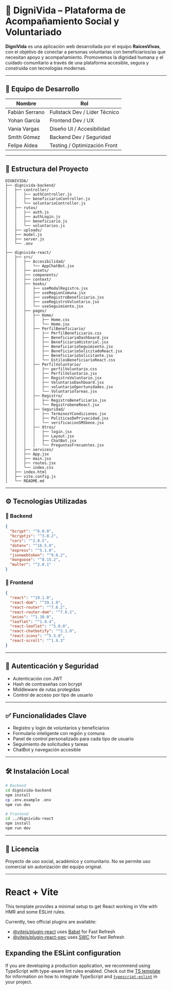 
# 🫶 DigniVida – Plataforma de Acompañamiento Social y Voluntariado

**DigniVida** es una aplicación web desarrollada por el equipo **RaícesVivas**, con el objetivo de conectar a personas voluntarias con beneficiarios/as que necesitan apoyo y acompañamiento. Promovemos la dignidad humana y el cuidado comunitario a través de una plataforma accesible, segura y construida con tecnologías modernas.

---

## 👥 Equipo de Desarrollo

| Nombre          | Rol                            |
|----------------|---------------------------------|
| Fabián Serrano | Fullstack Dev / Líder Técnico   |
| Yohan García   | Frontend Dev / UX               |
| Vania Vargas   | Diseño UI / Accesibilidad       |
| Smith Gómez    | Backend Dev / Seguridad         |
| Felipe Aldea   | Testing / Optimización Front    |

---

## 📁 Estructura del Proyecto

```plaintext
DIGNIVIDA/
├── dignivida-backend/
│   ├── controller/
│   │   ├── authController.js
│   │   ├── beneficiarioController.js
│   │   └── voluntarioController.js
│   ├── rutas/
│   │   ├── auth.js
│   │   ├── authLogin.js
│   │   ├── beneficiario.js
│   │   └── voluntarios.js
│   ├── uploads/
│   ├── model.js
│   ├── server.js
│   └── .env
│
├── dignivida-react/
│   ├── src/
│   │   ├── Accesibilidad/
│   │   │   └── AppChatBot.jsx
│   │   ├── assets/
│   │   ├── components/
│   │   ├── context/
│   │   ├── hooks/
│   │   │   ├── useModalRegistro.jsx
│   │   │   ├── useRegionComuna.jsx
│   │   │   ├── useRegistroBeneficiario.jsx
│   │   │   ├── useRegistroVoluntario.jsx
│   │   │   └── useSeguimiento.jsx
│   │   ├── pages/
│   │   │   ├── Home/
│   │   │   │   ├── Home.css
│   │   │   │   └── Home.jsx
│   │   │   ├── PerfilBeneficiario/
│   │   │   │   ├── PerfilBeneficiario.css
│   │   │   │   ├── BeneficiarioDashboard.jsx
│   │   │   │   ├── BeneficiarioHistorial.jsx
│   │   │   │   ├── BeneficiarioSeguimiento.jsx
│   │   │   │   ├── BeneficiarioSolicitadoReact.jsx
│   │   │   │   ├── BeneficiarioSolicitante.jsx
│   │   │   │   └── EstilosBeneficiarioReact.css
│   │   │   ├── PerfilVoluntario/
│   │   │   │   ├── perfilVoluntario.css
│   │   │   │   ├── PerfilVoluntario.jsx
│   │   │   │   ├── RegistroVoluntario.jsx
│   │   │   │   ├── VoluntarioDashboard.jsx
│   │   │   │   ├── voluntarioOportunidades.jsx
│   │   │   │   └── VoluntarioTareas.jsx
│   │   │   ├── Registro/
│   │   │   │   ├── RegistroBeneficiario.jsx
│   │   │   │   └── RegistrobeneReact.jsx
│   │   │   ├── Seguridad/
│   │   │   │   ├── TerminosYCondiciones.jsx
│   │   │   │   ├── PoliticasDePrivacidad.jsx
│   │   │   │   └── verificacionSMSbene.jsx
│   │   │   ├── Otros/
│   │   │   │   ├── login.jsx
│   │   │   │   ├── Layout.jsx
│   │   │   │   ├── ChatBot.jsx
│   │   │   │   └── PreguntasFrecuentes.jsx
│   │   ├── services/
│   │   ├── App.jsx
│   │   ├── main.jsx
│   │   ├── routes.jsx
│   │   └── index.css
│   ├── index.html
│   ├── vite.config.js
│   └── README.md
```

---

## ⚙️ Tecnologías Utilizadas

### 🔹 Backend

```json
{
  "bcrypt": "^6.0.0",
  "bcryptjs": "^3.0.2",
  "cors": "^2.8.5",
  "dotenv": "^16.5.0",
  "express": "^5.1.0",
  "jsonwebtoken": "^9.0.2",
  "mongoose": "^8.15.2",
  "multer": "^2.0.1"
}
```

### 🔹 Frontend

```json
{
  "react": "^19.1.0",
  "react-dom": "^19.1.0",
  "react-router": "^7.6.2",
  "react-router-dom": "^7.6.2",
  "axios": "^1.10.0",
  "leaflet": "^1.9.4",
  "react-leaflet": "^5.0.0",
  "react-chatbotify": "^2.1.0",
  "react-icons": "^5.5.0",
  "react-scroll": "^1.9.3"
}
```

---

## 🔐 Autenticación y Seguridad

- Autenticación con JWT
- Hash de contraseñas con bcrypt
- Middleware de rutas protegidas
- Control de acceso por tipo de usuario

---

## ✅ Funcionalidades Clave

- Registro y login de voluntarios y beneficiarios
- Formulario inteligente con región y comuna
- Panel de control personalizado para cada tipo de usuario
- Seguimiento de solicitudes y tareas
- ChatBot y navegación accesible

---

## 🛠 Instalación Local

```bash
# Backend
cd dignivida-backend
npm install
cp .env.example .env
npm run dev

# Frontend
cd ../dignivida-react
npm install
npm run dev
```

---

## 📝 Licencia

Proyecto de uso social, académico y comunitario. No se permite uso comercial sin autorización del equipo original.

---


# React + Vite

This template provides a minimal setup to get React working in Vite with HMR and some ESLint rules.

Currently, two official plugins are available:

- [@vitejs/plugin-react](https://github.com/vitejs/vite-plugin-react/blob/main/packages/plugin-react) uses [Babel](https://babeljs.io/) for Fast Refresh
- [@vitejs/plugin-react-swc](https://github.com/vitejs/vite-plugin-react/blob/main/packages/plugin-react-swc) uses [SWC](https://swc.rs/) for Fast Refresh

## Expanding the ESLint configuration

If you are developing a production application, we recommend using TypeScript with type-aware lint rules enabled. Check out the [TS template](https://github.com/vitejs/vite/tree/main/packages/create-vite/template-react-ts) for information on how to integrate TypeScript and [`typescript-eslint`](https://typescript-eslint.io) in your project.
